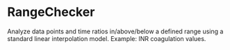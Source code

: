 RangeChecker
============

Analyze data points and time ratios in/above/below a defined range using a standard linear interpolation model. Example: INR coagulation values.
